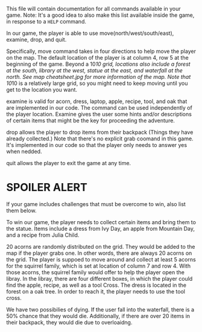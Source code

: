 This file will contain documentation for all commands available in your game.
Note:  It's a good idea to also make this list available inside the game, in response to a `HELP` command.

In our game, the player is able to use move(north/west/south/east), examine, drop, and quit. 

Specifically, move command takes in four directions to help move the player on the map. The default location of the player is at column 4, row 5 at the beginning of the game. Beyond a 10*10 grid, locations also include a forest at the south, library at the west, statue at the east, and waterfall at the north. See map cheatsheet.jpg for more information of the map. Note that 10*10 is a relatively large grid, so you might need to keep moving until you get to the location you want. 

examine is valid for acorn, dress, laptop, apple, recipe, tool, and oak that are implemented in our code. The command can be used independently of the player location. Examine gives the user some hints and/or descriptions of certain items that might be the key for proceeding the adventure. 

drop allows the player to drop items from their backpack (Things they have already collected.)
Note that there's no explicit grab coomand in this game. It's implemented in our code so that the player only needs to answer yes when nedded. 

quit allows the player to exit the game at any time. 


# SPOILER ALERT

If your game includes challenges that must be overcome to win, also list them below.

To win our game, the player needs to collect certain items and bring them to the statue. Items include a dress from Ivy Day, an apple from Mountain Day, and a recipe from Julia Child.

20 acorns are randomly distributed on the grid. They would be added to the map if the player grabs one. In other words, there are always 20 acorns on the grid. The player is suppoed to move around and collect at least 5 acorns for the squirrel family, which is set at location of column 7 and row 4. With those acorns, the squirrel family would offer to help the player open the libray. In the libray, there are four different boxes, in which the player could find the apple, recipe, as well as a tool Cross. The dress is located in the forest on a oak tree. In order to reach it, the player needs to use the tool cross.

We have two possibilies of dying. If the user fall into the waterfall, there is a 50% chance that they would die. Additionally, if there are over 20 items in their backpack, they would die due to overloaidng.